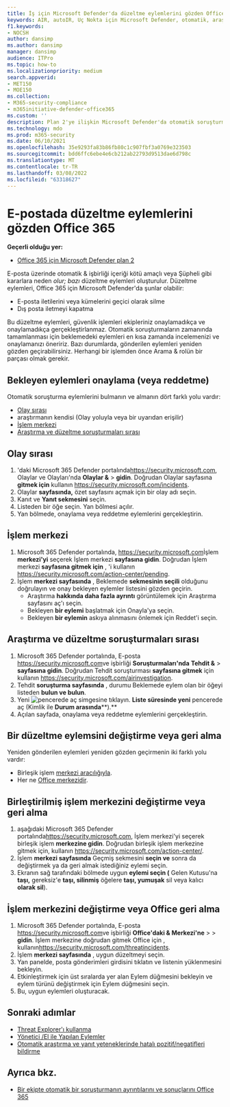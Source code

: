```yaml
---
title: İş için Microsoft Defender'da düzeltme eylemlerini gözden Office 365
keywords: AIR, autoIR, Uç Nokta için Microsoft Defender, otomatik, araştırma, yanıt, düzeltme, tehdit, gelişmiş, tehdit, koruma
f1.keywords:
- NOCSH
author: dansimp
ms.author: dansimp
manager: dansimp
audience: ITPro
ms.topic: how-to
ms.localizationpriority: medium
search.appverid:
- MET150
- MOE150
ms.collection:
- M365-security-compliance
- m365initiative-defender-office365
ms.custom: ''
description: Plan 2'ye ilişkin Microsoft Defender'da otomatik soruşturma ve yanıt özelliklerinde düzeltme Office 365 öğrenin.
ms.technology: mdo
ms.prod: m365-security
ms.date: 06/10/2021
ms.openlocfilehash: 35e9293fa83b86fb80c1c907fbf3a0769e323503
ms.sourcegitcommit: bdd6ffc6ebe4e6cb212ab22793d9513dae6d798c
ms.translationtype: MT
ms.contentlocale: tr-TR
ms.lasthandoff: 03/08/2022
ms.locfileid: "63318627"
---
```

# <a name="review-and-manage-remediation-actions-in-office-365"></a>E-postada düzeltme eylemlerini gözden Office 365

**Geçerli olduğu yer:**
- [Office 365 için Microsoft Defender plan 2](defender-for-office-365.md)

E-posta üzerinde otomatik & işbirliği içeriği kötü amaçlı veya Şüpheli gibi kararlara neden *olur; bazı* düzeltme  eylemleri oluşturulur. Düzeltme eylemleri, Office 365 için Microsoft Defender'da şunlar olabilir:

- E-posta iletilerini veya kümelerini geçici olarak silme
- Dış posta iletmeyi kapatma

Bu düzeltme eylemleri, güvenlik işlemleri ekipleriniz onaylamadıkça ve onaylamadıkça gerçekleştirlanmaz. Otomatik soruşturmaların zamanında tamamlanması için beklemedeki eylemleri en kısa zamanda incelemenizi ve onaylamanızı öneririz. Bazı durumlarda, gönderilen eylemleri yeniden gözden geçirabilirsiniz.  Herhangi bir işlemden önce Arama & rolün bir parçası olmak gerekir.

## <a name="approve-or-reject-pending-actions"></a>Bekleyen eylemleri onaylama (veya reddetme)

Otomatik soruşturma eylemlerini bulmanın ve almanın dört farklı yolu vardır:

- [Olay sırası](https://security.microsoft.com/incidents)
- araştırmanın kendisi (Olay yoluyla veya bir uyarıdan erişilir)
- [İşlem merkezi](https://security.microsoft.com/action-center/pending)
- [Araştırma ve düzeltme soruşturmaları sırası](https://security.microsoft.com/airinvestigation)

## <a name="incident-queue"></a>Olay sırası

1. 'daki Microsoft 365 Defender portalında<https://security.microsoft.com>, Olaylar ve Olayları'nda  **Olaylar &** \> **gidin**. Doğrudan Olaylar sayfasına **gitmek için** kullanın <https://security.microsoft.com/incidents>.
2. Olaylar **sayfasında,** özet sayfasını açmak için bir olay adı seçin.
3. Kanıt ve **Yanıt sekmesini** seçin.
4. Listeden bir öğe seçin. Yan bölmesi açılır.
5. Yan bölmede, onaylama veya reddetme eylemlerini gerçekleştirin.

## <a name="action-center"></a>İşlem merkezi

1. Microsoft 365 Defender portalında, <https://security.microsoft.com>İşlem **merkezi'yi** seçerek İşlem merkezi **sayfasına gidin**. Doğrudan İşlem merkezi **sayfasına gitmek için** , 'i kullanın <https://security.microsoft.com/action-center/pending>.
2. İşlem **merkezi sayfasında** , Beklemede **sekmesinin seçili** olduğunu doğrulayın ve onay bekleyen eylemler listesini gözden geçirin.
   - Araştırma **hakkında daha fazla ayrıntı** görüntülemek için Araştırma sayfasını aç'ı seçin.
   - Bekleyen **bir eylemi** başlatmak için Onayla'ya seçin.
   - Bekleyen **bir eylemin** askıya alınmasını önlemek için Reddet'i seçin.

## <a name="investigation-and-remediation-investigations-queue"></a>Araştırma ve düzeltme soruşturmaları sırası

1. Microsoft 365 Defender portalında, E-posta <https://security.microsoft.com>ve işbirliği **Soruşturmaları'nda** **Tehdit &** \> **sayfasına gidin**. Doğrudan Tehdit soruşturması **sayfasına gitmek** için kullanın <https://security.microsoft.com/airinvestigation>.
2. Tehdit **soruşturma sayfasında** , durumu Beklemede eylem olan bir öğeyi listeden **bulun ve bulun**.
3. Yeni ![pencerede aç simgesine tıklayın.](../../media/m365-cc-sc-open-icon.png) **Liste süresinde yeni** pencerede aç (Kimlik ile **Durum arasında****).**
4. Açılan sayfada, onaylama veya reddetme eylemlerini gerçekleştirin.

## <a name="change-or-undo-one-remediation-action"></a>Bir düzeltme eylemsini değiştirme veya geri alma

Yeniden gönderilen eylemleri yeniden gözden geçirmenin iki farklı yolu vardır:

- Birleşik işlem [merkezi aracılığıyla](https://security.microsoft.com/action-center).
- Her ne [Office merkezidir](https://security.microsoft.com/threatincidents).

## <a name="change-or-undo-through-the-unified-action-center"></a>Birleştirilmiş işlem merkezini değiştirme veya geri alma

1. aşağıdaki Microsoft 365 Defender portalında<https://security.microsoft.com>, İşlem merkezi'yi seçerek birleşik işlem **merkezine gidin**. Doğrudan birleşik işlem merkezine gitmek için, kullanın <https://security.microsoft.com/action-center/>.
2. İşlem **merkezi sayfasında** Geçmiş sekmesini **seçin ve** sonra da değiştirmek ya da geri almak istediğiniz eylemi seçin.
3. Ekranın sağ tarafındaki bölmede uygun **eylemi seçin (** Gelen Kutusu'na **taşı,** gereksiz'e **taşı, silinmiş** öğelere **taşı, yumuşak** sil veya kalıcı **olarak sil**).

## <a name="change-or-undo-through-the-office-action-center"></a>İşlem merkezini değiştirme veya Office geri alma

1. Microsoft 365 Defender portalında, E-posta <https://security.microsoft.com>ve işbirliği **Office'daki & Merkezi'ne** \>  \> **gidin**. İşlem merkezine doğrudan gitmek Office için , kullanın<https://security.microsoft.com/threatincidents>.
2. İşlem **merkezi sayfasında** , uygun düzeltmeyi seçin.
3. Yan panelde, posta gönderimleri girdisini tıklatın ve listenin yüklenmesini bekleyin.
4. Etkinleştirmek için üst sıralarda yer alan Eylem düğmesini bekleyin ve eylem türünü değiştirmek için Eylem düğmesini seçin.
5. Bu, uygun eylemleri oluşturacak.

## <a name="next-steps"></a>Sonraki adımlar

- [Threat Explorer'ı kullanma](threat-explorer.md)
- [Yönetici /El ile Yapılan Eylemler](remediate-malicious-email-delivered-office-365.md)
- [Otomatik araştırma ve yanıt yeteneklerinde hatalı pozitif/negatifleri bildirme](air-report-false-positives-negatives.md)

## <a name="see-also"></a>Ayrıca bkz.

- [Bir ekipte otomatik bir soruşturmanın ayrıntılarını ve sonuçlarını Office 365](air-view-investigation-results.md)
